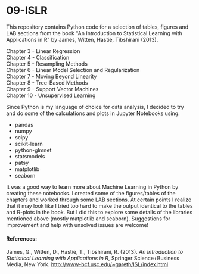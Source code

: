 # 09-ISLR
This repository contains Python code for a selection of tables, figures and LAB sections from the book "An Introduction to Statistical Learning with Applications in R" by James, Witten, Hastie, Tibshirani (2013).<P>

Chapter 3 - Linear Regression</A><BR>
Chapter 4 - Classification</A><BR>
Chapter 5 - Resampling Methods</A><BR>
Chapter 6 - Linear Model Selection and Regularization</A><BR>
Chapter 7 - Moving Beyond Linearity</A><BR>
Chapter 8 - Tree-Based Methods</A><BR>
Chapter 9 - Support Vector Machines</A><BR>
Chapter 10 - Unsupervised Learning</A><P>

Since Python is my language of choice for data analysis, I decided to try and do some of the calculations and plots in Jupyter Notebooks using:

 - pandas
 - numpy
 - scipy
 - scikit-learn
 - python-glmnet
 - statsmodels
 - patsy
 - matplotlib
 - seaborn

It was a good way to learn more about Machine Learning in Python by creating these notebooks. I created some of the figures/tables of the chapters and worked through some LAB sections. At certain points I realize that it may look like I tried too hard to make the output identical to the tables and R-plots in the book. But I did this to explore some details of the libraries mentioned above (mostly matplotlib and seaborn). Suggestions for improvement and help with unsolved issues are welcome!

#### References: 
James, G., Witten, D., Hastie, T., Tibshirani, R. (2013). <I>An Introduction to Statistical Learning with Applications in  R</I>,  Springer Science+Business Media, New York.
http://www-bcf.usc.edu/~gareth/ISL/index.html
